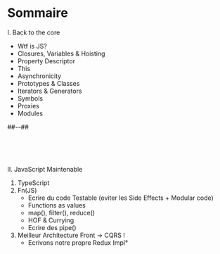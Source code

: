 <!-- .slide: class="two-column" -->

# Sommaire

I. Back to the core

- Wtf is JS?
- Closures, Variables & Hoisting
- Property Descriptor
- This
- Asynchronicity
- Prototypes & Classes
- Iterators & Generators
- Symbols
- Proxies
- Modules

##--##

<br><br><br>

II. JavaScript Maintenable

1. TypeScript
1. Fn(JS)
   - Ecrire du code Testable (eviter les Side Effects + Modular code)
   - Functions as values
   - map(), filter(), reduce()
   - HOF & Currying
   - Ecrire des pipe()
1. Meilleur Architecture Front -> CQRS !
   - Ecrivons notre propre Redux Impl°
